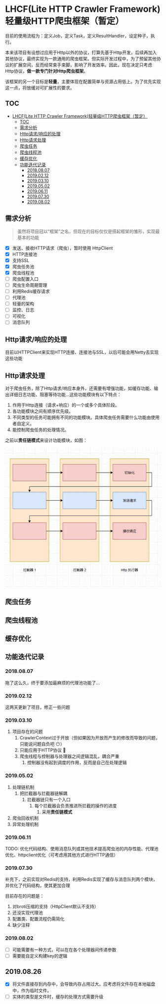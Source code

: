 # LHCF(Lite HTTP Crawler Framework)轻量级HTTP爬虫框架（暂定）

目前的使用流程为：定义Job，定义Task，定义ResultHandler，设定种子，执行。

本来该项目有设想过应用于Http以外的协议，打算先基于Http开发，后续再加入其他协议，最终实现为一款通用的爬虫框架。但实际开发过程中，为了预留其他协议的扩展空间，反而经常束手束脚，影响了开发效率。因此，现在决定只考虑Http协议，**做一款专门针对Http爬虫框架**。

该框架的另一个目标是**轻量**，主要体现在配置简单与资源占用低上。为了优先实现这一点，将放缓对可扩展性的要求。

## TOC

- [LHCF(Lite HTTP Crawler Framework)轻量级HTTP爬虫框架（暂定）](#lhcflite-http-crawler-framework轻量级http爬虫框架暂定)
  - [TOC](#toc)
  - [需求分析](#需求分析)
  - [Http请求/响应的处理](#http请求响应的处理)
  - [Http请求处理](#http请求处理)
  - [爬虫任务](#爬虫任务)
  - [爬虫线程池](#爬虫线程池)
  - [缓存优化](#缓存优化)
  - [功能迭代记录](#功能迭代记录)
    - [2018.08.07](#20180807)
    - [2019.02.12](#20190212)
    - [2019.03.10](#20190310)
    - [2019.05.02](#20190502)
    - [2019.06.11](#20190611)
    - [2019.07.30](#20190730)
    - [2019.08.02](#20190802)

## 需求分析

> 虽然将项目冠以“框架”之名，但现在的目标仅仅是搭起框架的雏形，实现最基本的功能

- [x] 发送、接收HTTP请求（爬虫），暂时使用 HttpClient
- [x] HTTP连接池
- [x] 支持SSL
- [x] 爬虫任务池
- [x] 爬虫线程池
- [ ] 爬虫配置入口
- [ ] 爬虫生命周期管理
- [ ] 利用Redis缓存请求
- [ ] 代理池
- [ ] 轻量的架构
- [ ] 监控、日志
- [ ] 可视化
- [ ] 消息队列

## Http请求/响应的处理

目前以HTTPClient来实现HTTP连接、连接池与SSL，以后可能会用Netty去实现这些功能

## Http请求处理

对于爬虫任务，除了Http请求/响应本身外，还需要有增强功能，如缓存功能、输出详细日志功能、阻塞等待功能...这些功能模块有以下特点：

1. 作用于Http连接（请求+响应）的一个或多个具体阶段。
2. 各功能模块之间有顺序优先级。
3. 不同类型的任务可能拥有不同的功能模块。具体爬虫任务需要什么功能由使用者自定义。
4. 能控制爬虫任务的处理情况。

之前以**责任链模式**来设计功能模块，如图：

![error](Interceptor.JPG)

## 爬虫任务

## 爬虫线程池

## 缓存优化

## 功能迭代记录

### 2018.08.07

拖了这么久，终于要添加最麻烦的代理池功能了...

### 2019.02.12

这两天更新了项目，修正一些问题

### 2019.03.10

1. 项目存在的问题
   1. CrawlerContext过于开放（但如果因为开放而产生的修改而导致的问题，只能说问题自负吧 😶）
   2. 只能应用于HTTP协议 🐔
   3. 爬虫线程与控制器与处理器之间逻辑混乱，耦合严重
      1. 控制器没有起到调度的作用，反而是自己在处理逻辑

### 2019.05.02

1. 处理链机制
   1. 把拦截器与拦截器链解耦
      1. 拦截器链只有一个入口
         1. 每个拦截器会负责推进所拦截的操作的进度
            1. 采用**责任链模式**
2. 爬虫回收机制
3. 异常处理机制

### 2019.06.11

TODO: 优化代码结构、使用消息队列或其他技术提高爬虫池的内存性能、代理池优化、httpclient优化（可考虑用其他方式进行HTTP通信）

### 2019.07.30

补充下，之前实现对Redis的支持，利用Redis实现了缓存与消息队列两个模块，并优化了代码结构，使其更加合理

目前存在的问题是：

1. 对broti压缩的支持（HttpClient默认不支持）
2. 还没实现代理池
3. 配置类、配置流程仍需简化
4. 缺少注释

### 2019.08.02

- [ ] 可能需要有一种方式，可以在在各个处理器间传递参数
- [ ] 需要能自定义构建key的逻辑

## 2019.08.26

- [x] 将文件直接存到内存中，会导致内存占用过大。应考虑将文件存在本地磁盘中，作为临时文件。
- [ ] 实体的类型是文件时，缓存的处理方式需要升级
